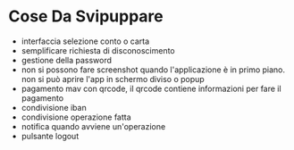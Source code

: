 # Cose Da Svipuppare

- interfaccia selezione conto o carta 
- semplificare richiesta di disconoscimento
- gestione della password
- non si possono fare screenshot quando l'applicazione è in primo piano. non si può aprire l'app in schermo diviso o popup
- pagamento mav con qrcode, il qrcode contiene informazioni per fare il pagamento
- condivisione iban
- condivisione operazione fatta
- notifica quando avviene un'operazione
- pulsante logout